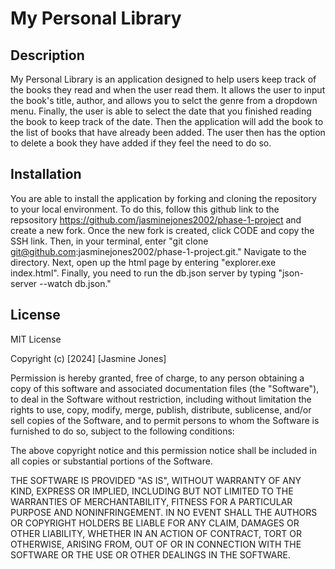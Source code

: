 # My Personal Library

## Description
My Personal Library is an application designed to help users keep track of the books they read and when the user read them. It allows the user to input the book's title, author, and allows you to selct the genre from a dropdown menu. Finally, the user is able to select the date that you finished reading the book to keep track of the date. Then the application will add the book to the list of books that have already been added. The user then has the option to delete a book they have added if they feel the need to do so. 

## Installation
You are able to install the application by forking and cloning the repository to your local environment. To do this, follow this github link to the repsository https://github.com/jasminejones2002/phase-1-project and create a new fork. Once the new fork is created, click CODE and copy the SSH link. Then, in your terminal, enter "git clone git@github.com:jasminejones2002/phase-1-project.git." Navigate to the directory. Next, open up the html page by entering "explorer.exe index.html". Finally, you need to run the db.json server by typing "json-server --watch db.json."

## License
MIT License

Copyright (c) [2024] [Jasmine Jones]

Permission is hereby granted, free of charge, to any person obtaining a copy
of this software and associated documentation files (the "Software"), to deal
in the Software without restriction, including without limitation the rights
to use, copy, modify, merge, publish, distribute, sublicense, and/or sell
copies of the Software, and to permit persons to whom the Software is
furnished to do so, subject to the following conditions:

The above copyright notice and this permission notice shall be included in all
copies or substantial portions of the Software.

THE SOFTWARE IS PROVIDED "AS IS", WITHOUT WARRANTY OF ANY KIND, EXPRESS OR
IMPLIED, INCLUDING BUT NOT LIMITED TO THE WARRANTIES OF MERCHANTABILITY,
FITNESS FOR A PARTICULAR PURPOSE AND NONINFRINGEMENT. IN NO EVENT SHALL THE
AUTHORS OR COPYRIGHT HOLDERS BE LIABLE FOR ANY CLAIM, DAMAGES OR OTHER
LIABILITY, WHETHER IN AN ACTION OF CONTRACT, TORT OR OTHERWISE, ARISING FROM,
OUT OF OR IN CONNECTION WITH THE SOFTWARE OR THE USE OR OTHER DEALINGS IN THE
SOFTWARE.
